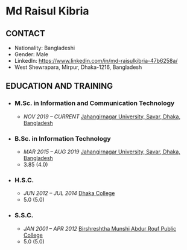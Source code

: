 # Md Raisul Kibria

## CONTACT
- <i class="fa fa-globe" aria-hidden="true"></i> Nationality: Bangladeshi
- <i class="fa fa-mars" aria-hidden="true"></i> Gender: Male
- <i class="fa fa-linkedin-square" aria-hidden="true"></i> LinkedIn: https://www.linkedin.com/in/md-raisulkibria-47b6258a/
- <i class="fa fa-map-marker" aria-hidden="true"></i> West Shewrapara, Mirpur, Dhaka-1216, Bangladesh


## EDUCATION AND TRAINING

- ### <i class="fa fa-fort-awesome" aria-hidden="true"></i> M.Sc. in Information and Communication Technology
  - *NOV 2019 – CURRENT* [Jahangirnagar University, Savar, Dhaka, Bangladesh](https://juniv.edu/institute/iit)
- ### <i class="fa fa-fort-awesome" aria-hidden="true"></i> B.Sc. in Information Technology 
  - *MAR 2015 – AUG 2019* [Jahangirnagar University, Savar, Dhaka, Bangladesh](https://juniv.edu/institute/iit)
  - 3.85 (4.0)
- ### <i class="fa fa-fort-awesome" aria-hidden="true"></i> H.S.C. 
  - *JUN 2012 – JUL 2014* [Dhaka College](https://dhakacollege.edu.bd/)
  - 5.0 (5.0)
- ### <i class="fa fa-fort-awesome" aria-hidden="true"></i> S.S.C. 
  - *JAN 2001 – APR 2012* [Birshreshtha Munshi Abdur Rouf Public College](https://www.abdurroufcollege.ac.bd/)
  - 5.0 (5.0) 
